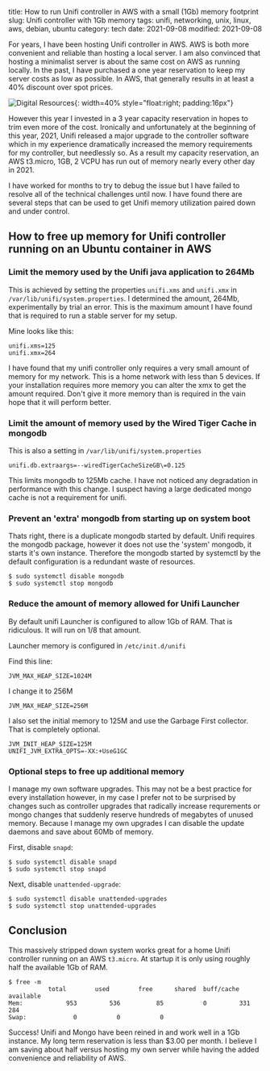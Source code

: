 title: How to run Unifi controller in AWS with a small (1Gb) memory footprint
slug: Unifi controller with 1Gb memory
tags: unifi, networking, unix, linux, aws, debian, ubuntu
category: tech
date: 2021-09-08
modified: 2021-09-08

For years, I have been hosting Unifi controller in AWS.  AWS is both more convenient and reliable than hosting a local server.  I am also convinced that hosting a minimalist server is about the same cost on AWS as running locally.   In the past, I have purchased a one year reservation to keep my server costs as low as possible.  In AWS, that generally results in at least a 40% discount over spot prices.

![Digital Resources]({static}/images/digital_press.png){: width=40% style="float:right; padding:16px"}

However this year I invested in a 3 year capacity reservation in hopes to trim even more of the cost.    Ironically and unfortunately at the beginning of this year, 2021, Unifi released a major upgrade to the controller software which in my experience dramatically increased the memory requirements for my controller, but needlessly so. As a result my capacity reservation, an AWS t3.micro, 1GB, 2 VCPU has run out of memory nearly every other day in 2021.

I have worked for months to try to debug the issue but I have failed to resolve all of the technical challenges until now.    I have found there are several steps that can be used to get Unifi memory utilization paired down and under control.

## How to free up memory for Unifi controller running on an Ubuntu container in AWS

### Limit the memory used by the Unifi java application to 264Mb

This is achieved by setting the properties `unifi.xms` and `unifi.xmx` in `/var/lib/unifi/system.properties`.  I determined the amount, 264Mb, experimentally by trial an error.  This is the maximum amount I have found that is required to run a stable server for my setup.

Mine looks like this:

```
unifi.xms=125
unifi.xmx=264
```

I have found that my unifi controller only requires a very small amount of memory for my network.   This is a home network with less than 5 devices.   If your installation requires more memory you can alter the xmx to get the amount required.  Don't give it more memory than is required in the vain hope that it will perform better.

### Limit the amount of memory used by the Wired Tiger Cache in mongodb

This is also a setting in `/var/lib/unifi/system.properties`

```
unifi.db.extraargs=--wiredTigerCacheSizeGB\=0.125
```

This limits mongodb to 125Mb cache.  I have not noticed any degradation in performance with this change.  I suspect having a large dedicated mongo cache is not a requirement for unifi.

### Prevent an 'extra' mongodb from starting up on system boot

Thats right, there is a duplicate mongodb started by default.    Unifi requires the mongodb package, however it does not use the 'system' mongodb, it starts it's own instance.  Therefore the mongodb started by systemctl by the default configuration is a redundant waste of resources.

```
$ sudo systemctl disable mongodb
$ sudo systemctl stop mongodb
```

### Reduce the amount of memory allowed for Unifi Launcher

By default unifi Launcher is configured to allow 1Gb of RAM.   That is ridiculous.  It will run on 1/8 that amount.

Launcher memory is configured in `/etc/init.d/unifi`

Find this line:

```
JVM_MAX_HEAP_SIZE=1024M
```

I change it to 256M
```
JVM_MAX_HEAP_SIZE=256M
```

I also set the initial memory to 125M and use the Garbage First collector.  That is completely optional.

```
JVM_INIT_HEAP_SIZE=125M
UNIFI_JVM_EXTRA_OPTS=-XX:+UseG1GC
```

### Optional steps to free up additional memory

I manage my own software upgrades.   This may not be a best practice for every installation however, in my case I prefer not to be surprised by changes such as controller upgrades that radically increase requrements or mongo changes that suddenly reserve hundreds of megabytes of unused memory.    Because I manage my own upgrades I can disable the update daemons and save about 60Mb of memory.

First, disable `snapd`:
```
$ sudo systemctl disable snapd
$ sudo systemctl stop snapd
```

Next, disable `unattended-upgrade`:
```
$ sudo systemctl disable unattended-upgrades
$ sudo systemctl stop unattended-upgrades
```

## Conclusion

This massively stripped down system works great for a home Unifi controller running on an AWS `t3.micro`.   At startup it is only using roughly half the available 1Gb of RAM.

```
$ free -m
           total        used        free      shared  buff/cache   available
Mem:            953         536          85           0         331         284
Swap:             0           0           0
```

Success!   Unifi and Mongo have been reined in and work well in a 1Gb instance.   My long term reservation is less than $3.00 per month.  I believe I am saving about half versus hosting my own server while having the added convenience and reliability of AWS.
